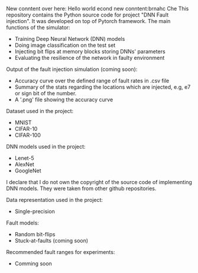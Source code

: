 New conntent over here: Hello world
econd new conntent:brnahc
Che
This repository contains the Python source code for project "DNN Fault injection". It was developed on top of Pytorch framework.
The main functions of the simulator:
- Training Deep Neural Network (DNN) models
- Doing image classification on the test set
- Injecting bit flips at memory blocks storing DNNs' parameters
- Evaluating the resilience of the network in faulty environment

Output of the fault injection simulation (coming soon):
- Accuracy curve over the defined range of fault rates in .csv file 
- Summary of the stats regarding the locations which are injected, e.g, e7 or sign bit of the number.
- A '.png' file showing the accuracy curve 

Dataset used in the project:
- MNIST
- CIFAR-10
- CIFAR-100

DNN models used in the project:
- Lenet-5
- AlexNet
- GoogleNet

I declare that I do not own the copyright of the source code of implementing DNN models. They were taken from other github repositories.  

Data representation used in the project:
- Single-precision

Fault models:
- Random bit-flips
- Stuck-at-faults (coming soon)

Recommended fault ranges for experiments:
- Comming soon

